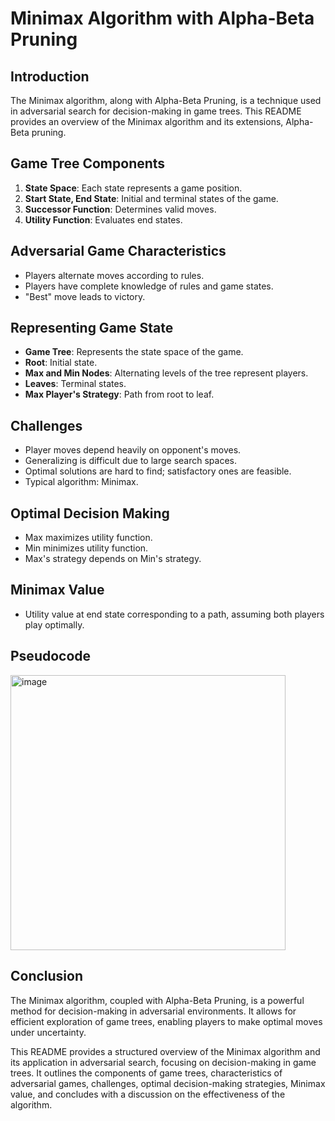 # Minimax Algorithm with Alpha-Beta Pruning

## Introduction

The Minimax algorithm, along with Alpha-Beta Pruning, is a technique used in adversarial search for decision-making in game trees. This README provides an overview of the Minimax algorithm and its extensions, Alpha-Beta pruning.

## Game Tree Components

1. **State Space**: Each state represents a game position.
2. **Start State, End State**: Initial and terminal states of the game.
3. **Successor Function**: Determines valid moves.
4. **Utility Function**: Evaluates end states.

## Adversarial Game Characteristics

- Players alternate moves according to rules.
- Players have complete knowledge of rules and game states.
- "Best" move leads to victory.

## Representing Game State

- **Game Tree**: Represents the state space of the game.
- **Root**: Initial state.
- **Max and Min Nodes**: Alternating levels of the tree represent players.
- **Leaves**: Terminal states.
- **Max Player's Strategy**: Path from root to leaf.

## Challenges

- Player moves depend heavily on opponent's moves.
- Generalizing is difficult due to large search spaces.
- Optimal solutions are hard to find; satisfactory ones are feasible.
- Typical algorithm: Minimax.

## Optimal Decision Making

- Max maximizes utility function.
- Min minimizes utility function.
- Max's strategy depends on Min's strategy.

## Minimax Value

- Utility value at end state corresponding to a path, assuming both players play optimally.

## Pseudocode

<img width="440" alt="image" src="https://github.com/CodeCommanderX/Antagonistic-Algorithm-minimax/assets/132070927/7595197d-7b23-4c02-b7cf-e0b2b2453c34">


## Conclusion

The Minimax algorithm, coupled with Alpha-Beta Pruning, is a powerful method for decision-making in adversarial environments. It allows for efficient exploration of game trees, enabling players to make optimal moves under uncertainty.

This README provides a structured overview of the Minimax algorithm and its application in adversarial search, focusing on decision-making in game trees. It outlines the components of game trees, characteristics of adversarial games, challenges, optimal decision-making strategies, Minimax value, and concludes with a discussion on the effectiveness of the algorithm.
